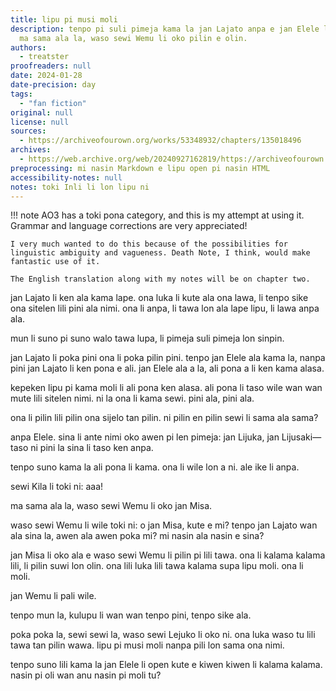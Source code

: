 ```yaml
---
title: lipu pi musi moli
description: tenpo pi suli pimeja kama la jan Lajato anpa e jan Elele la, ona li pilin.
  ma sama ala la, waso sewi Wemu li oko pilin e olin.
authors:
  - treatster
proofreaders: null
date: 2024-01-28
date-precision: day
tags:
  - "fan fiction"
original: null
license: null
sources:
  - https://archiveofourown.org/works/53348932/chapters/135018496
archives:
  - https://web.archive.org/web/20240927162819/https://archiveofourown.org/works/53348932/chapters/135018496
preprocessing: mi nasin Markdown e lipu open pi nasin HTML
accessibility-notes: null
notes: toki Inli li lon lipu ni
---
```


!!! note
AO3 has a toki pona category, and this is my attempt at using it. Grammar and language corrections are very appreciated!

    I very much wanted to do this because of the possibilities for linguistic ambiguity and vagueness. Death Note, I think, would make fantastic use of it.

    The English translation along with my notes will be on chapter two.

jan Lajato li ken ala kama lape. ona luka li kute ala ona lawa, li tenpo sike ona sitelen lili pini ala nimi. ona li anpa, li tawa lon ala lape lipu, li lawa anpa ala.

mun li suno pi suno walo tawa lupa, li pimeja suli pimeja lon sinpin.

jan Lajato li poka pini ona li poka pilin pini. tenpo jan Elele ala kama la, nanpa pini jan Lajato li ken pona e ali. jan Elele ala a la, ali pona a li ken kama alasa.

kepeken lipu pi kama moli li ali pona ken alasa. ali pona li taso wile wan wan mute lili sitelen nimi. ni la ona li kama sewi. pini ala, pini ala.

ona li pilin lili pilin ona sijelo tan pilin. ni pilin en pilin sewi li sama ala sama?

anpa Elele. sina li ante nimi oko awen pi len pimeja: jan Lijuka, jan Lijusaki—taso ni pini la sina li taso ken anpa.

tenpo suno kama la ali pona li kama. ona li wile lon a ni. ale ike li anpa.

sewi Kila li toki ni: aaa!

ma sama ala la, waso sewi Wemu li oko jan Misa.

waso sewi Wemu li wile toki ni: o jan Misa, kute e mi? tenpo jan Lajato wan ala sina la, awen ala awen poka mi? mi nasin ala nasin e sina?

jan Misa li oko ala e waso sewi Wemu li pilin pi lili tawa. ona li kalama kalama lili, li pilin suwi lon olin. ona lili luka lili tawa kalama supa lipu moli. ona li moli.

jan Wemu li pali wile.

tenpo mun la, kulupu li wan wan tenpo pini, tenpo sike ala.

poka poka la, sewi sewi la, waso sewi Lejuko li oko ni. ona luka waso tu lili tawa tan pilin wawa. lipu pi musi moli nanpa pili lon sama ona nimi.

tenpo suno lili kama la jan Elele li open kute e kiwen kiwen li kalama kalama. nasin pi oli wan anu nasin pi moli tu?
